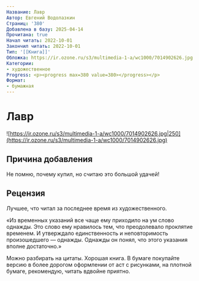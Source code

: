 ```yaml
---
Название: Лавр
Автор: Евгений Водолазкин
Страниц: '380'
Добавлена в базу: 2025-04-14
Прочитана: true
Начал читать: 2022-10-01
Закончил читать: 2022-10-01
Тип: '[[Книга]]'
Обложка: https://ir.ozone.ru/s3/multimedia-1-a/wc1000/7014902626.jpg
Категории:
- художественное
Progress: <p><progress max=380 value=380></progress></p>
Формат:
- бумажная
---
```

# Лавр

![https://ir.ozone.ru/s3/multimedia-1-a/wc1000/7014902626.jpg|250](https://ir.ozone.ru/s3/multimedia-1-a/wc1000/7014902626.jpg)

## Причина добавления

Не помню, почему купил, но считаю это большой удачей!

## Рецензия

Лучшее, что читал за последнее время из художественного.

«Из временных указаний все чаще ему приходило на ум слово однажды. Это слово ему нравилось тем, что преодолевало проклятие временем. И утверждало единственность и неповторимость произошедшего — однажды. Однажды он понял, что этого указания вполне достаточно.»

Можно разбирать на цитаты. Хорошая книга. В бумаге покупайте версию в более дорогом оформлении от аст с рисунками, на плотной бумаге, рекомендую, читать вдвойне приятно.  